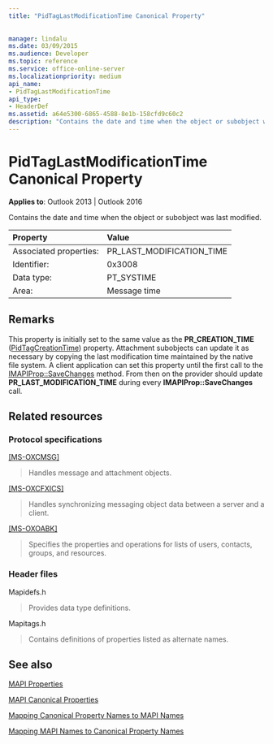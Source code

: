 ```yaml
---
title: "PidTagLastModificationTime Canonical Property"
 
 
manager: lindalu
ms.date: 03/09/2015
ms.audience: Developer
ms.topic: reference
ms.service: office-online-server
ms.localizationpriority: medium
api_name:
- PidTagLastModificationTime
api_type:
- HeaderDef
ms.assetid: a64e5300-6865-4588-8e1b-158cfd9c60c2
description: "Contains the date and time when the object or subobject was last modified. This property is initially set to the same value as the PR_CREATION_TIME property. "
---
```


# PidTagLastModificationTime Canonical Property

  
  
**Applies to**: Outlook 2013 | Outlook 2016 
  
Contains the date and time when the object or subobject was last modified. 
  
|Property |Value |
|:-----|:-----|
|Associated properties:  <br/> |PR_LAST_MODIFICATION_TIME  <br/> |
|Identifier:  <br/> |0x3008  <br/> |
|Data type:  <br/> |PT_SYSTIME  <br/> |
|Area:  <br/> |Message time  <br/> |
   
## Remarks

This property is initially set to the same value as the **PR_CREATION_TIME** ([PidTagCreationTime](pidtagcreationtime-canonical-property.md)) property. Attachment subobjects can update it as necessary by copying the last modification time maintained by the native file system. A client application can set this property until the first call to the [IMAPIProp::SaveChanges](imapiprop-savechanges.md) method. From then on the provider should update **PR_LAST_MODIFICATION_TIME** during every **IMAPIProp::SaveChanges** call. 
  
## Related resources

### Protocol specifications

[[MS-OXCMSG]](https://msdn.microsoft.com/library/7fd7ec40-deec-4c06-9493-1bc06b349682%28Office.15%29.aspx)
  
> Handles message and attachment objects.
    
[[MS-OXCFXICS]](https://msdn.microsoft.com/library/b9752f3d-d50d-44b8-9e6b-608a117c8532%28Office.15%29.aspx)
  
> Handles synchronizing messaging object data between a server and a client.
    
[[MS-OXOABK]](https://msdn.microsoft.com/library/f4cf9b4c-9232-4506-9e71-2270de217614%28Office.15%29.aspx)
  
> Specifies the properties and operations for lists of users, contacts, groups, and resources.
    
### Header files

Mapidefs.h
  
> Provides data type definitions.
    
Mapitags.h
  
> Contains definitions of properties listed as alternate names.
    
## See also



[MAPI Properties](mapi-properties.md)
  
[MAPI Canonical Properties](mapi-canonical-properties.md)
  
[Mapping Canonical Property Names to MAPI Names](mapping-canonical-property-names-to-mapi-names.md)
  
[Mapping MAPI Names to Canonical Property Names](mapping-mapi-names-to-canonical-property-names.md)

